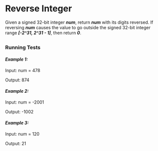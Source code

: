 
# Reverse Integer


Given a signed 32-bit integer ***num***, return ***num*** with its digits reversed. If reversing ***num*** causes the value to go outside the signed 32-bit integer range ***[-2^31, 2^31 - 1]***, then return ***0***.
##
### Running Tests

#### ***Example 1:***

Input: num = 478

Output: 874

#### ***Example 2:***

Input: num = -2001

Output: -1002

#### ***Example 3:***

Input: num = 120

Output: 21

